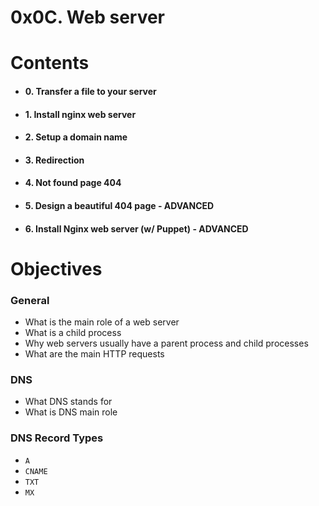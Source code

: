 
# 0x0C. Web server	

  

# **Contents**

  
- #### 0. Transfer a file to your server
- #### 1. Install nginx web server
- #### 2. Setup a domain name
- #### 3. Redirection
- #### 4. Not found page 404
- #### 5. Design a beautiful 404 page - ADVANCED
- #### 6. Install Nginx web server (w/ Puppet) - ADVANCED


# Objectives




### General

-   What is the main role of a web server
-   What is a child process
-   Why web servers usually have a parent process and child processes
-   What are the main HTTP requests

### DNS

-   What DNS stands for
-   What is DNS main role

### DNS Record Types

-   `A`
-   `CNAME`
-   `TXT`
-   `MX`